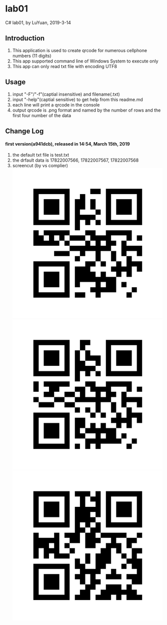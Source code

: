 # lab01
C# lab01, by LuYuan, 2019-3-14

## Introduction
1. This application is used to create qrcode for numerous cellphone numbers (11 digits)
2. This app supported command line of Windows System to execute only 
3. This app can only read txt file with encoding UTF8 

## Usage
1. input "-F"/"-f"(captial insensitive) and filename(.txt)
2. input "-help"(captial sensitive) to get help from this readme.md
3. each line will print a qrcode in the console
4. output qrcode is .png format and named by the number of rows and the first four number of the data

## Change Log
#### first version(a941dcb), released in 14:54, March 15th, 2019
1. the default txt file is test.txt
2. the drfault data is 17822007566, 17822007567, 17822007568
3. screencut (by vs complier) ![screen ](screencut/0001782.png) ![screen ](screencut/0011782.png) ![screen ](screencut/0021782.png) 
